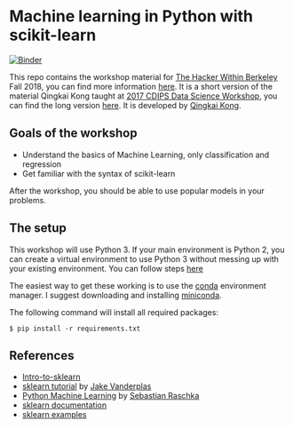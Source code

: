 # Machine learning in Python with scikit-learn

[![Binder](https://mybinder.org/badge.svg)](https://mybinder.org/v2/gh/qingkaikong/20171206_ML_basics_THW/master)

This repo contains the workshop material for [The Hacker Within Berkeley](http://www.thehackerwithin.org/berkeley/) Fall 2018, you can find more information [here](https://bids.github.io/dats/posts/2018-11-05-mlsklearn.html). It is a short version of the material Qingkai Kong taught at [2017 CDIPS Data Science Workshop](http://cdips.physics.berkeley.edu/2017-cdips-data-science-workshop/), you can find the long version [here](https://github.com/qingkaikong/20170628_ML_sklearn). It is developed by [Qingkai Kong](http://seismo.berkeley.edu/qingkaikong/). 

## Goals of the workshop

* Understand the basics of Machine Learning, only classification and regression
* Get familiar with the syntax of scikit-learn

After the workshop, you should be able to use popular models in your problems. 

## The setup

This workshop will use Python 3. If your main environment is Python 2, you can create a virtual environment to use Python 3 without messing up with your existing environment. You can follow steps [here](http://qingkaikong.blogspot.com/2017/06/python-using-virtual-environments.html) 

The easiest way to get these working is to use the [conda](http://store.continuum.io/) environment manager.
I suggest downloading and installing [miniconda](http://conda.pydata.org/miniconda.html).

The following command will install all required packages:

```
$ pip install -r requirements.txt
```

## References

* [Intro-to-sklearn](https://github.com/PythonWorkshop/intro-to-sklearn)
* [sklearn tutorial](https://github.com/jakevdp/sklearn_tutorial) by [Jake Vanderplas](https://staff.washington.edu/jakevdp/)
* [Python Machine Learning](https://www.amazon.com/Python-Machine-Learning-Sebastian-Raschka/dp/1783555130/) by [Sebastian Raschka](https://sebastianraschka.com/)
* [sklearn documentation](http://scikit-learn.org/stable/documentation.html)  
* [sklearn examples](http://scikit-learn.org/stable/auto_examples/index.html)   
